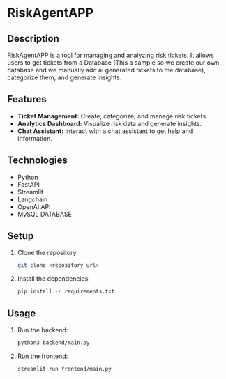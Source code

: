 <!-- File path: README.md -->
# RiskAgentAPP

## Description

RiskAgentAPP is a tool for managing and analyzing risk tickets. It allows users to get tickets from  a Database (This a sample so we create our own database and we manually add ai generated tickets to the database), categorize them, and generate insights.

## Features

*   **Ticket Management:** Create, categorize, and manage risk tickets.
*   **Analytics Dashboard:** Visualize risk data and generate insights.
*   **Chat Assistant:** Interact with a chat assistant to get help and information.

## Technologies

*   Python
*   FastAPI
*   Streamlit
*   Langchain
*   OpenAI API
*   MySQL DATABASE


## Setup

1.  Clone the repository:

    ```bash
    git clone <repository_url>
    ```
2.  Install the dependencies:

    ```bash
    pip install -r requirements.txt
    ```

## Usage

1.  Run the backend:

    ```bash
    python3 backend/main.py
    ```
2.  Run the frontend:

    ```bash
    streamlit run frontend/main.py
